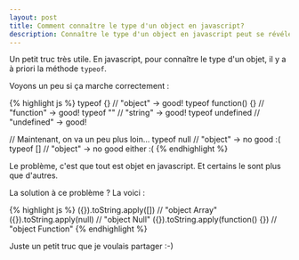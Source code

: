 ```yaml
---
layout: post
title: Comment connaître le type d'un object en javascript?
description: Connaître le type d'un object en javascript peut se révéler libre à l'erreur. Voyons comment faire du mieux possible.
---
```


Un petit truc très utile. En javascript, pour connaître le type d'un objet, il y a à priori la méthode `typeof`. 

Voyons un peu si ça marche correctement :

{% highlight js %}
typeof {} // "object" -> good!
typeof function() {} // "function" -> good!
typeof "" // "string" -> good!
typeof undefined // "undefined" -> good!

// Maintenant, on va un peu plus loin...
typeof null // "object" -> no good :(
typeof [] // "object" -> no good either :(
{% endhighlight %}

Le problème, c'est que tout est objet en javascript. Et certains le sont plus que d'autres.

La solution à ce problème ? La voici :

{% highlight js %}
({}).toString.apply([]) // "object Array"
({}).toString.apply(null) // "object Null"
({}).toString.apply(function() {}) // "object Function"
{% endhighlight %}

Juste un petit truc que je voulais partager :-)


